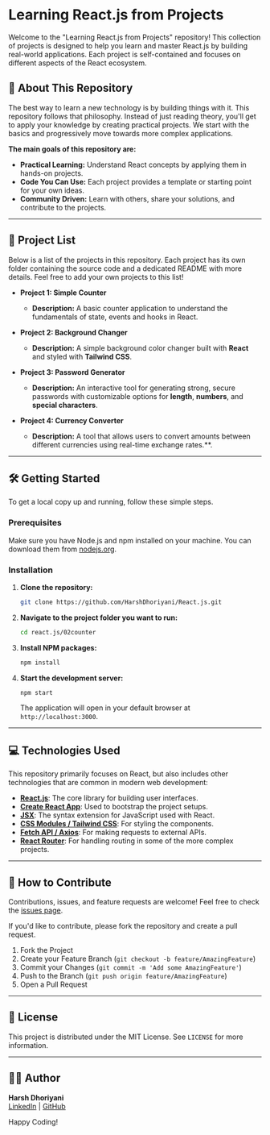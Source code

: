 # Learning React.js from Projects

Welcome to the "Learning React.js from Projects" repository! This collection of projects is designed to help you learn and master React.js by building real-world applications. Each project is self-contained and focuses on different aspects of the React ecosystem.

## 🚀 About This Repository

The best way to learn a new technology is by building things with it. This repository follows that philosophy. Instead of just reading theory, you'll get to apply your knowledge by creating practical projects. We start with the basics and progressively move towards more complex applications.

**The main goals of this repository are:**

* **Practical Learning:** Understand React concepts by applying them in hands-on projects.
* **Code You Can Use:** Each project provides a template or starting point for your own ideas.
* **Community Driven:** Learn with others, share your solutions, and contribute to the projects.

---

## 📂 Project List

Below is a list of the projects in this repository. Each project has its own folder containing the source code and a dedicated README with more details. Feel free to add your own projects to this list!

* **Project 1: Simple Counter**
    * **Description:** A basic counter application to understand the fundamentals of state, events and hooks in React.

* **Project 2: Background Changer**
    * **Description:** A simple background color changer built with **React** and styled with **Tailwind CSS**.

* **Project 3: Password Generator**
    * **Description:** An interactive tool for generating strong, secure passwords with customizable options for **length**, **numbers**, and **special characters**.

* **Project 4: Currency Converter**
    * **Description:** A tool that allows users to convert amounts between different currencies using real-time exchange rates.**.



---

## 🛠️ Getting Started

To get a local copy up and running, follow these simple steps.

### Prerequisites

Make sure you have Node.js and npm installed on your machine. You can download them from [nodejs.org](https://nodejs.org/).

### Installation

1.  **Clone the repository:**
    ```bash
    git clone https://github.com/HarshDhoriyani/React.js.git
    ```
2.  **Navigate to the project folder you want to run:**
    ```bash
    cd react.js/02counter
    ```
3.  **Install NPM packages:**
    ```bash
    npm install
    ```
4.  **Start the development server:**
    ```bash
    npm start
    ```
    The application will open in your default browser at `http://localhost:3000`.

---

## 💻 Technologies Used

This repository primarily focuses on React, but also includes other technologies that are common in modern web development:

* [**React.js**](https://reactjs.org/): The core library for building user interfaces.
* [**Create React App**](https://create-react-app.dev/): Used to bootstrap the project setups.
* [**JSX**](https://reactjs.org/docs/introducing-jsx.html): The syntax extension for JavaScript used with React.
* [**CSS Modules / Tailwind CSS**](https://tailwindcss.com/): For styling the components.
* [**Fetch API / Axios**](https://axios-http.com/): For making requests to external APIs.
* [**React Router**](https://reactrouter.com/): For handling routing in some of the more complex projects.

---

## 🤝 How to Contribute

Contributions, issues, and feature requests are welcome! Feel free to check the [issues page](https://github.com/HarshDhoriyani/React.js/issues).

If you'd like to contribute, please fork the repository and create a pull request.

1.  Fork the Project
2.  Create your Feature Branch (`git checkout -b feature/AmazingFeature`)
3.  Commit your Changes (`git commit -m 'Add some AmazingFeature'`)
4.  Push to the Branch (`git push origin feature/AmazingFeature`)
5.  Open a Pull Request

---

## 📄 License

This project is distributed under the MIT License. See `LICENSE` for more information.

---

## 👨‍💻 Author

**Harsh Dhoriyani**  
[LinkedIn](https://www.linkedin.com/in/harsh-dhoriyani-82766b295/) | [GitHub](https://github.com/HarshDhoriyani)

Happy Coding!
